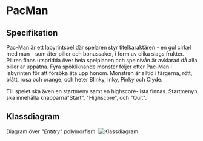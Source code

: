 # PacMan
## Specifikation
Pac-Man är ett labyrintspel där spelaren styr titelkaraktären - en gul cirkel med mun - som äter piller och bonussaker, i form av olika slags frukter. 
Pillren finns utspridda över hela spelplanen och spelnivån är avklarad då alla piller är uppätna. Fyra spökliknande monster följer efter Pac-Man i labyrinten för att försöka äta upp honom. Monstren är alltid i färgerna, rött, blått, rosa och orange, och heter Blinky, Inky, Pinky och Clyde.

Till spelet ska även en startmeny samt en highscore-lista finnas. Startmenyn ska innehålla knapparna"Start", "Highscore", och "Quit".

## Klassdiagram
Diagram över *"Entitry"* polymorfism.
![Klassdiagram](https://raw.githubusercontent.com/TEINF12A/PacMan/master/entity-uml-polymorphism.png) 
